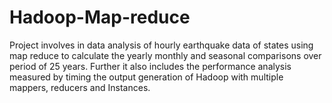 # Hadoop-Map-reduce
Project involves in data analysis of hourly earthquake data of states using map reduce to calculate the yearly monthly and seasonal comparisons over period of 25 years. Further it also includes the performance analysis measured by timing the output generation of Hadoop with multiple mappers, reducers and Instances.
